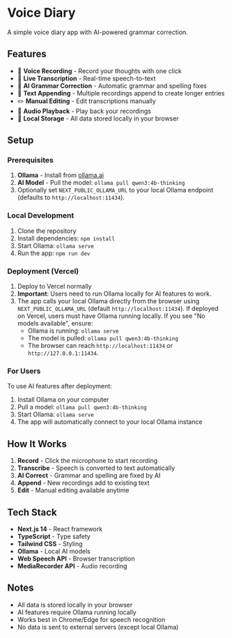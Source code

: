 # Voice Diary

A simple voice diary app with AI-powered grammar correction.

## Features

- 🎤 **Voice Recording** - Record your thoughts with one click
- 📝 **Live Transcription** - Real-time speech-to-text
- 🤖 **AI Grammar Correction** - Automatic grammar and spelling fixes
- 🔄 **Text Appending** - Multiple recordings append to create longer entries
- ✏️ **Manual Editing** - Edit transcriptions manually
- 🎵 **Audio Playback** - Play back your recordings
- 💾 **Local Storage** - All data stored locally in your browser

## Setup

### Prerequisites

1. **Ollama** - Install from [ollama.ai](https://ollama.ai)
2. **AI Model** - Pull the model: `ollama pull qwen3:4b-thinking`
3. Optionally set `NEXT_PUBLIC_OLLAMA_URL` to your local Ollama endpoint (defaults to `http://localhost:11434`).

### Local Development

1. Clone the repository
2. Install dependencies: `npm install`
3. Start Ollama: `ollama serve`
4. Run the app: `npm run dev`

### Deployment (Vercel)

1. Deploy to Vercel normally
2. **Important**: Users need to run Ollama locally for AI features to work.
3. The app calls your local Ollama directly from the browser using `NEXT_PUBLIC_OLLAMA_URL` (default `http://localhost:11434`). If deployed on Vercel, users must have Ollama running locally. If you see "No models available", ensure:
   - Ollama is running: `ollama serve`
   - The model is pulled: `ollama pull qwen3:4b-thinking`
   - The browser can reach `http://localhost:11434` or `http://127.0.0.1:11434`.

### For Users

To use AI features after deployment:

1. Install Ollama on your computer
2. Pull a model: `ollama pull qwen3:4b-thinking`
3. Start Ollama: `ollama serve`
4. The app will automatically connect to your local Ollama instance

## How It Works

1. **Record** - Click the microphone to start recording
2. **Transcribe** - Speech is converted to text automatically
3. **AI Correct** - Grammar and spelling are fixed by AI
4. **Append** - New recordings add to existing text
5. **Edit** - Manual editing available anytime

## Tech Stack

- **Next.js 14** - React framework
- **TypeScript** - Type safety
- **Tailwind CSS** - Styling
- **Ollama** - Local AI models
- **Web Speech API** - Browser transcription
- **MediaRecorder API** - Audio recording

## Notes

- All data is stored locally in your browser
- AI features require Ollama running locally
- Works best in Chrome/Edge for speech recognition
- No data is sent to external servers (except local Ollama)